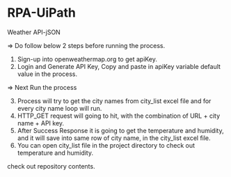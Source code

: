 # RPA-UiPath

Weather API-jSON 

=> Do follow below 2 steps before running the process.

1) Sign-up into openweathermap.org to get apiKey.
2) Login and Generate API Key, Copy and paste in apiKey variable default value in the process.

=> Next Run the process

3) Process will try to get the city names from city_list excel file and for every city name loop will run.
4) HTTP_GET request will going to hit, with the combination of URL +  city name + API key.
5) After Success Response it is going to get the temperature and humidity, and it will save into same row of city name, in the city_list excel file.
6) You can open city_list file in the project directory to check out temperature and humidity.

check out repository contents.


